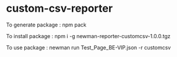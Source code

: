 # custom-csv-reporter

To generate package : npm pack

To install package : npm i -g newman-reporter-customcsv-1.0.0.tgz

To use package : newman run Test_Page_BE-VIP.json -r customcsv
